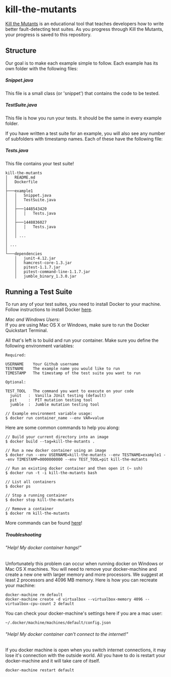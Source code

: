 # kill-the-mutants

[Kill the Mutants](TODO) is an educational tool that teaches developers how to write better fault-detecting test suites. As you progress through Kill the Mutants, your progress is saved to this repository.

## Structure

Our goal is to make each example simple to follow. Each example has its own folder with the following files:

##### Snippet.java
This file is a small class (or 'snippet') that contains the code to be tested.

##### TestSuite.java
This file is how you run your tests. It should be the same in every example folder.

If you have written a test suite for an example, you will also see any number of subfolders with timestamp names. Each of these have the following file:

##### Tests.java
This file contains your test suite!

```
kill-the-mutants
│   README.md
│   Dockerfile
│
├───example1
│   │   Snippet.java
│   │   TestSuite.java
│   │
│   ├───1448543420
│   │   │   Tests.java
│   │
│   ├───1448836027
│   │   │   Tests.java
│   │
│   │ ...
│
│ ...
│
└───dependencies
    │   junit-4.12.jar
    │   hamcrest-core-1.3.jar
    │   pitest-1.1.7.jar
    │   pitest-command-line-1.1.7.jar
    │   jumble_binary_1.3.0.jar

```

## Running a Test Suite

To run any of your test suites, you need to install Docker to your machine. Follow instructions to install Docker [here](https://docs.docker.com/installation/).

*Mac and Windows Users:*  
If you are using Mac OS X or Windows, make sure to run the Docker Quickstart Terminal.

All that's left is to build and run your container. Make sure you define the following environment variables:

```
Required:

USERNAME    Your Github username
TESTNAME    The example name you would like to run
TIMESTAMP   The timestamp of the test suite you want to run

Optional:

TEST_TOOL   The command you want to execute on your code
  junit   :  Vanilla JUnit testing (default)
  pit     :  PIT mutation testing tool
  jumble  :  Jumble mutation testing tool

// Example environment variable usage:
$ docker run container_name --env VAR=value
```

Here are some common commands to help you along:

```
// Build your current directory into an image
$ docker build --tag=kill-the-mutants .

// Run a new docker container using an image
$ docker run --env USERNAME=kill-the-mutants --env TESTNAME=example1 --env TIMESTAMP=0000000000 --env TEST_TOOL=pit kill-the-mutants

// Run an existing docker container and then open it (~ ssh)
$ docker run -t -i kill-the-mutants bash

// List all containers
$ docker ps

// Stop a running container
$ docker stop kill-the-mutants

// Remove a container
$ docker rm kill-the-mutants
```

More commands can be found [here](https://github.com/wsargent/docker-cheat-sheet)!

##### Troubleshooting

###### "Help! My docker container hangs!"

Unfortunately this problem can occur when running docker on Windows or Mac OS X machines. You will need to remove your docker-machine and create a new one with larger memory and more processors. We suggest at least 2 processors and 4096 MB memory. Here is how you can recreate your machine:

```
docker-machine rm default
docker-machine create -d virtualbox --virtualbox-memory 4096 --virtualbox-cpu-count 2 default
```

You can check your docker-machine's settings here if you are a mac user:

```
~/.docker/machine/machines/default/config.json
```

###### "Help! My docker container can't connect to the internet!"

If you docker machine is open when you switch internet connections, it may lose it's connection with the outside world. All you have to do is restart your docker-machine and it will take care of itself.

```
docker-machine restart default
```
